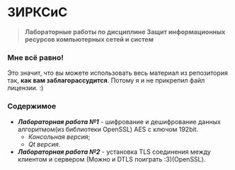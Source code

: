 ЗИРКСиС
==================
>**Лабораторные работы по дисциплине  Защит информационных ресурсов компьютерных сетей и систем**

### Мне всё равно!
Это значит, что вы можете использовать весь материал из репозитория так, **как вам заблагорассудится**. Потому я и не прикрепил файл лицензии. :)


### Содержимое
* **_Лабораторная работа №1_** - шифрование и дешифрование данных алгоритмом(из библиотеки OpenSSL) AES с ключом 192bit.
  * *Консольная версия*;
  * *Qt версия*.
* **_Лабораторная работа №2_** - установка TLS соединения между клиентом и сервером (Можно и DTLS поиграть :3)(OpenSSL).
